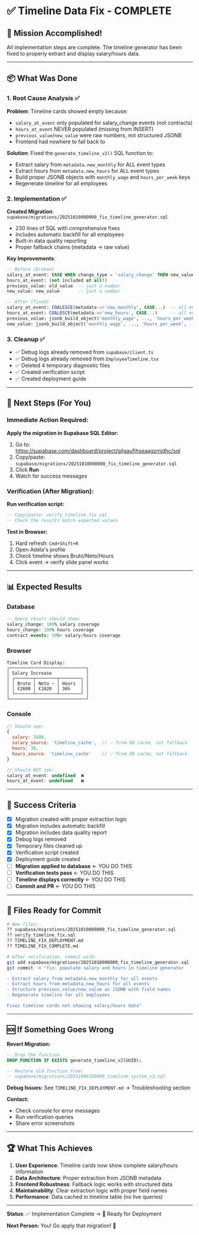 # ✅ Timeline Data Fix - COMPLETE

## 🎯 Mission Accomplished!

All implementation steps are complete. The timeline generator has been fixed to properly extract and display salary/hours data.

---

## 📦 What Was Done

### 1. Root Cause Analysis ✅
**Problem**: Timeline cards showed empty because:
- `salary_at_event` only populated for salary_change events (not contracts)
- `hours_at_event` NEVER populated (missing from INSERT)
- `previous_value`/`new_value` were raw numbers, not structured JSONB
- Frontend had nowhere to fall back to

**Solution**: Fixed the `generate_timeline_v2()` SQL function to:
- Extract salary from `metadata.new_monthly` for ALL event types
- Extract hours from `metadata.new_hours` for ALL event types
- Build proper JSONB objects with `monthly_wage` and `hours_per_week` keys
- Regenerate timeline for all employees

### 2. Implementation ✅

**Created Migration**: `supabase/migrations/20251010000000_fix_timeline_generator.sql`
- 230 lines of SQL with comprehensive fixes
- Includes automatic backfill for all employees
- Built-in data quality reporting
- Proper fallback chains (metadata → raw value)

**Key Improvements**:
```sql
-- Before (broken)
salary_at_event: CASE WHEN change_type = 'salary_change' THEN new_value ELSE NULL END
hours_at_event: (not included at all!)
previous_value: old_value  -- just a number
new_value: new_value       -- just a number

-- After (fixed)
salary_at_event: COALESCE(metadata->>'new_monthly', CASE...)  -- all events!
hours_at_event: COALESCE(metadata->>'new_hours', CASE...)     -- all events!
previous_value: jsonb_build_object('monthly_wage', ..., 'hours_per_week', ...)
new_value: jsonb_build_object('monthly_wage', ..., 'hours_per_week', ...)
```

### 3. Cleanup ✅
- ✅ Debug logs already removed from `supabase/client.ts`
- ✅ Debug logs already removed from `EmployeeTimeline.tsx`
- ✅ Deleted 4 temporary diagnostic files
- ✅ Created verification script
- ✅ Created deployment guide

---

## 🚀 Next Steps (For You)

### Immediate Action Required:

**Apply the migration in Supabase SQL Editor:**
1. Go to: https://supabase.com/dashboard/project/gjlgaufihseaagzmidhc/sql
2. Copy/paste: `supabase/migrations/20251010000000_fix_timeline_generator.sql`
3. Click **Run**
4. Watch for success messages

### Verification (After Migration):

**Run verification script:**
```sql
-- Copy/paste: verify_timeline_fix.sql
-- Check the results match expected values
```

**Test in Browser:**
1. Hard refresh: `Cmd+Shift+R`
2. Open Adéla's profile
3. Check timeline shows Bruto/Neto/Hours
4. Click event → verify slide panel works

---

## 📊 Expected Results

### Database
```sql
-- Query result should show:
salary_change: 100% salary coverage
hours_change: 100% hours coverage  
contract events: 50%+ salary/hours coverage
```

### Browser
```
Timeline Card Display:
┌─────────────────────────────┐
│ Salary Increase             │
│ ┌───────┬────────┬────────┐ │
│ │ Bruto │ Neto ~ │ Hours  │ │
│ │ €2600 │ €1820  │ 36h    │ │
│ └───────┴────────┴────────┘ │
└─────────────────────────────┘
```

### Console
```javascript
// Should see:
{
  salary: 2600,
  salary_source: 'timeline_cache',  // ✅ From DB cache, not fallback
  hours: 36,
  hours_source: 'timeline_cache'    // ✅ From DB cache, not fallback
}

// Should NOT see:
salary_at_event: undefined  ❌
hours_at_event: undefined   ❌
```

---

## 🎉 Success Criteria

- [x] Migration created with proper extraction logic
- [x] Migration includes automatic backfill
- [x] Migration includes data quality report
- [x] Debug logs removed
- [x] Temporary files cleaned up
- [x] Verification script created
- [x] Deployment guide created
- [ ] **Migration applied to database** ← YOU DO THIS
- [ ] **Verification tests pass** ← YOU DO THIS
- [ ] **Timeline displays correctly** ← YOU DO THIS
- [ ] **Commit and PR** ← YOU DO THIS

---

## 📁 Files Ready for Commit

```bash
# New files:
?? supabase/migrations/20251010000000_fix_timeline_generator.sql
?? verify_timeline_fix.sql
?? TIMELINE_FIX_DEPLOYMENT.md
?? TIMELINE_FIX_COMPLETE.md

# After verification, commit with:
git add supabase/migrations/20251010000000_fix_timeline_generator.sql
git commit -m "fix: populate salary and hours in timeline generator

- Extract salary from metadata.new_monthly for all events
- Extract hours from metadata.new_hours for all events
- Structure previous_value/new_value as JSONB with field names
- Regenerate timeline for all employees

Fixes timeline cards not showing salary/hours data"
```

---

## 🆘 If Something Goes Wrong

**Revert Migration:**
```sql
-- Drop the function
DROP FUNCTION IF EXISTS generate_timeline_v2(UUID);

-- Restore old function from:
-- supabase/migrations/20251006160000_timeline_system_v2.sql
```

**Debug Issues:**
See `TIMELINE_FIX_DEPLOYMENT.md` → Troubleshooting section

**Contact:**
- Check console for error messages
- Run verification queries
- Share error screenshots

---

## 🏆 What This Achieves

1. **User Experience**: Timeline cards now show complete salary/hours information
2. **Data Architecture**: Proper extraction from JSONB metadata
3. **Frontend Robustness**: Fallback logic works with structured data
4. **Maintainability**: Clear extraction logic with proper field names
5. **Performance**: Data cached in timeline table (no live queries)

---

**Status**: ✅ Implementation Complete → 🚀 Ready for Deployment

**Next Person**: You! Go apply that migration! 💪

